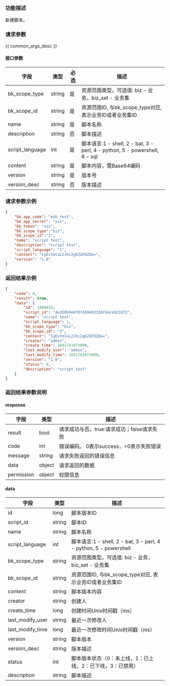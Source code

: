 ### 功能描述

新建脚本。

### 请求参数

{{ common_args_desc }}

#### 接口参数

| 字段            | 类型   | 必选 | 描述                                                         |
| --------------- | ------ | ---- | ------------------------------------------------------------ |
| bk_scope_type   | string | 是   | 资源范围类型。可选值: biz - 业务，biz_set - 业务集           |
| bk_scope_id     | string | 是   | 资源范围ID, 与bk_scope_type对应, 表示业务ID或者业务集ID      |
| name            | string | 是   | 脚本名称                                                     |
| description     | string | 否   | 脚本描述                                                     |
| script_language | int    | 是   | 脚本语言:1 - shell, 2 - bat, 3 - perl, 4 - python, 5 - powershell, 6 - sql |
| content         | string | 是   | 脚本内容，需Base64编码                                       |
| version         | string | 是   | 版本号                                                       |
| version_desc    | string | 否   | 版本描述                                                     |


### 请求参数示例

```json
{
    "bk_app_code": "esb_test",
    "bk_app_secret": "xxx",
    "bk_token": "xxx",
    "bk_scope_type":"biz",
    "bk_scope_id":"2",
    "name": "script test",
    "description": "script test",
    "script_language": "1",
    "content": "IyEvYmluL2Jhc2gKZGF0ZQo=",
    "version": "1.0"
}
```

### 返回结果示例

```json
{
    "code": 0,
    "result": true,
    "data": {
        "id": 1000019,
        "script_id": "4a350b0e0707450e93326f6ace921072",
        "name": "script test",
        "script_language": 1,
        "bk_scope_type": "biz",
        "bk_scope_id": "2",
        "content": "IyEvYmluL2Jhc2gKZGF0ZQo=",
        "creator": "admin",
        "create_time": 1691741073000,
        "last_modify_user": "admin",
        "last_modify_time": 1691741073000,
        "version": "1.0",
        "status": 0,
        "description": "script test"
	}
}
```

### 返回结果参数说明

#### response

| 字段       | 类型   | 描述                                       |
| ---------- | ------ | ------------------------------------------ |
| result     | bool   | 请求成功与否。true:请求成功；false请求失败 |
| code       | int    | 错误编码。 0表示success，>0表示失败错误    |
| message    | string | 请求失败返回的错误信息                     |
| data       | object | 请求返回的数据                             |
| permission | object | 权限信息                                   |

#### data

| 字段              | 类型   | 描述                                                         |
| ----------------- | ------ | ------------------------------------------------------------ |
| id | long   | 脚本版本ID                                                   |
| script_id         | string | 脚本ID                                                       |
| name              | string | 脚本名称                                                     |
| script_language   | int    | 脚本语言:1 - shell, 2 - bat, 3 - perl, 4 - python, 5 - powershell |
| bk_scope_type     | string | 资源范围类型。可选值: biz - 业务，biz_set - 业务集           |
| bk_scope_id       | string | 资源范围ID, 与bk_scope_type对应, 表示业务ID或者业务集ID      |
| content           | string | 脚本版本内容                                                 |
| creator           | string | 创建人                                                       |
| create_time       | long   | 创建时间Unix时间戳（ms）                                     |
| last_modify_user  | string | 最近一次修改人                                               |
| last_modify_time  | long   | 最近一次修改时间Unix时间戳（ms）                             |
| version           | string | 脚本版本                                                     |
| version_desc      | string | 版本描述                                                     |
| status            | int    | 脚本版本状态（0：未上线，1：已上线，2：已下线，3：已禁用）   |
| description       | string | 脚本描述                                                     |

